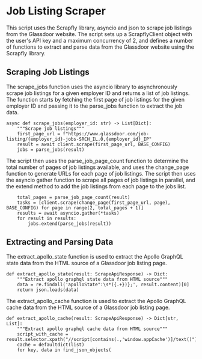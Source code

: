 # Job Listing Scraper
This script uses the Scrapfly library, asyncio and json to scrape job listings from the Glassdoor website. The script sets up a ScrapflyClient object with the user's API key and a maximum concurrency of 2, and defines a number of functions to extract and parse data from the Glassdoor website using the Scrapfly library.

## Scraping Job Listings
The scrape_jobs function uses the asyncio library to asynchronously scrape job listings for a given employer ID and returns a list of job listings. The function starts by fetching the first page of job listings for the given employer ID and passing it to the parse_jobs function to extract the job data.

```
async def scrape_jobs(employer_id: str) -> List[Dict]:
    """Scrape job listings"""
    first_page_url = f"https://www.glassdoor.com/job-listing/{employer_id}-jobs-SRCH_IL.0,{employer_id}_IP"
    result = await client.scrape(first_page_url, BASE_CONFIG)
    jobs = parse_jobs(result)

```

The script then uses the parse_job_page_count function to determine the total number of pages of job listings available, and uses the change_page function to generate URLs for each page of job listings. The script then uses the asyncio gather function to scrape all pages of job listings in parallel, and the extend method to add the job listings from each page to the jobs list.

```
    total_pages = parse_job_page_count(result)
    tasks = [client.scrape(change_page(first_page_url, page), BASE_CONFIG) for page in range(2, total_pages + 1)]
    results = await asyncio.gather(*tasks)
    for result in results:
        jobs.extend(parse_jobs(result))
```

## Extracting and Parsing Data
The extract_apollo_state function is used to extract the Apollo GraphQL state data from the HTML source of a Glassdoor job listing page.

```
def extract_apollo_state(result: ScrapeApiResponse) -> Dict:
    """Extract apollo graphql state data from HTML source"""
    data = re.findall('apolloState":\s*({.+})};', result.content)[0]
    return json.loads(data)
```

The extract_apollo_cache function is used to extract the Apollo GraphQL cache data from the HTML source of a Glassdoor job listing page.

```
def extract_apollo_cache(result: ScrapeApiResponse) -> Dict[str, List]:
    """Extract apollo graphql cache data from HTML source"""
    script_with_cache = result.selector.xpath("//script[contains(.,'window.appCache')]/text()").get()
    cache = defaultdict(list)
    for key, data in find_json_objects(
```
